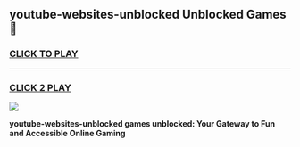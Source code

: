 
## youtube-websites-unblocked Unblocked Games👋
<h3>
<a href="https://news.freeplayer.one?title=youtube-websites-unblocked&ref=16F">CLICK TO PLAY</a></h3>
<hr>

<h3>
<a href="https://news.freeplayer.one?title=youtube-websites-unblocked&ref=16F">CLICK 2 PLAY</a>
  
</h3>

<a href="https://news.freeplayer.one?title=youtube-websites-unblocked&ref=16F/"><img src="https://clearcache.store/games.png"></a>


**youtube-websites-unblocked games unblocked: Your Gateway to Fun and Accessible Online Gaming**
